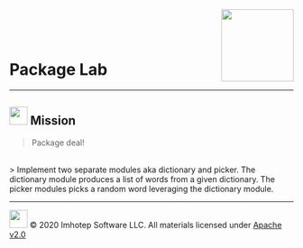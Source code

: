 <img src="../assets/gophernand.png" align="right" width="128" height="auto"/>

<br/>
<br/>
<br/>

# Package Lab

---
## <img src="../assets/lab.png" width="auto" height="32"/> Mission

> Package deal!
<br/>
> Implement two separate modules aka dictionary and picker. The dictionary module produces a list of words from a given dictionary. The picker modules picks a random word leveraging the dictionary module.

---
<img src="../assets/imhotep_logo.png" width="32" height="auto"/> © 2020 Imhotep Software LLC.
All materials licensed under [Apache v2.0](http://www.apache.org/licenses/LICENSE-2.0)